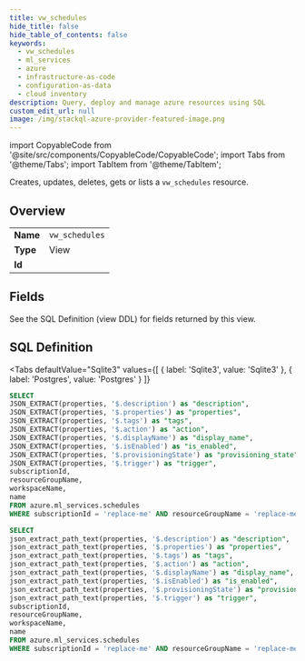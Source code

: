```yaml
--- 
title: vw_schedules
hide_title: false
hide_table_of_contents: false
keywords:
  - vw_schedules
  - ml_services
  - azure
  - infrastructure-as-code
  - configuration-as-data
  - cloud inventory
description: Query, deploy and manage azure resources using SQL
custom_edit_url: null
image: /img/stackql-azure-provider-featured-image.png
---
```


import CopyableCode from '@site/src/components/CopyableCode/CopyableCode';
import Tabs from '@theme/Tabs';
import TabItem from '@theme/TabItem';

Creates, updates, deletes, gets or lists a <code>vw_schedules</code> resource.

## Overview
<table><tbody>
<tr><td><b>Name</b></td><td><code>vw_schedules</code></td></tr>
<tr><td><b>Type</b></td><td>View</td></tr>
<tr><td><b>Id</b></td><td><CopyableCode code="azure.ml_services.vw_schedules" /></td></tr>
</tbody></table>

## Fields

See the SQL Definition (view DDL) for fields returned by this view.

## SQL Definition

<Tabs
defaultValue="Sqlite3"
values={[
{ label: 'Sqlite3', value: 'Sqlite3' },
{ label: 'Postgres', value: 'Postgres' }
]}
>
<TabItem value="Sqlite3">

```sql
SELECT
JSON_EXTRACT(properties, '$.description') as "description",
JSON_EXTRACT(properties, '$.properties') as "properties",
JSON_EXTRACT(properties, '$.tags') as "tags",
JSON_EXTRACT(properties, '$.action') as "action",
JSON_EXTRACT(properties, '$.displayName') as "display_name",
JSON_EXTRACT(properties, '$.isEnabled') as "is_enabled",
JSON_EXTRACT(properties, '$.provisioningState') as "provisioning_state",
JSON_EXTRACT(properties, '$.trigger') as "trigger",
subscriptionId,
resourceGroupName,
workspaceName,
name
FROM azure.ml_services.schedules
WHERE subscriptionId = 'replace-me' AND resourceGroupName = 'replace-me' AND workspaceName = 'replace-me';
```

</TabItem>
<TabItem value="Postgres">

```sql
SELECT
json_extract_path_text(properties, '$.description') as "description",
json_extract_path_text(properties, '$.properties') as "properties",
json_extract_path_text(properties, '$.tags') as "tags",
json_extract_path_text(properties, '$.action') as "action",
json_extract_path_text(properties, '$.displayName') as "display_name",
json_extract_path_text(properties, '$.isEnabled') as "is_enabled",
json_extract_path_text(properties, '$.provisioningState') as "provisioning_state",
json_extract_path_text(properties, '$.trigger') as "trigger",
subscriptionId,
resourceGroupName,
workspaceName,
name
FROM azure.ml_services.schedules
WHERE subscriptionId = 'replace-me' AND resourceGroupName = 'replace-me' AND workspaceName = 'replace-me';
```

</TabItem>
</Tabs>
